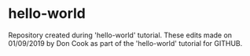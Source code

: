# hello-world
Repository created during 'hello-world' tutorial.
These edits made on 01/09/2019 by Don Cook as part of the 'hello-world' tutorial for GITHUB.
